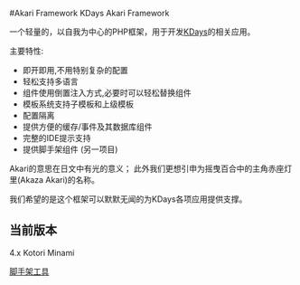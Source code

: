 #Akari Framework
KDays Akari Framework

一个轻量的，以自我为中心的PHP框架，用于开发[KDays](http://kdays.net)的相关应用。

主要特性:

- 即开即用,不用特别复杂的配置
- 轻松支持多语言
- 组件使用倒置注入方式,必要时可以轻松替换组件
- 模板系统支持子模板和上级模板
- 配置隔离
- 提供方便的缓存/事件及其数据库组件
- 完整的IDE提示支持
- 提供脚手架组件 (另一项目)

Akari的意思在日文中有光的意义；
此外我们更想引申为摇曳百合中的主角赤座灯里(Akaza Akari)的名称。 

我们希望的是这个框架可以默默无闻的为KDays各项应用提供支撑。

## 当前版本
4.x  Kotori Minami


[脚手架工具](https://github.com/kdays/akari-framework-scaffold)


